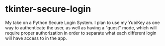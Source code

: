 # tkinter-secure-login
My take on a Python Secure Login System.  I plan to use my YubiKey as one way to authenticate the user, as well as having a "guest" mode, which will require proper authorization in order to separate what each different login will have access to in the app. 
